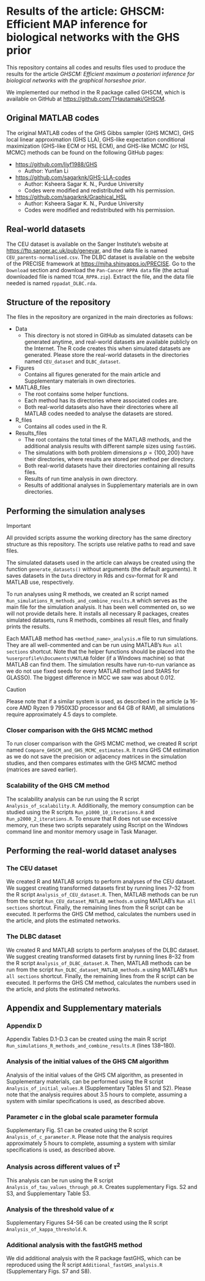 
# Results of the article: GHSCM: Efficient MAP inference for biological networks with the GHS prior

This repository contains all codes and results files used to produce the
results for the article *GHSCM: Efficient maximum a posteriori inference
for biological networks with the graphical horseshoe prior*.

We implemented our method in the R package called GHSCM, which is
available on GitHub at <https://github.com/THautamaki/GHSCM>.

## Original MATLAB codes

The original MATLAB codes of the GHS Gibbs sampler (GHS MCMC), GHS local
linear approximation (GHS LLA), GHS-like expectation conditional
maximization (GHS-like ECM or HSL ECM), and GHS-like MCMC (or HSL MCMC)
methods can be found on the following GitHub pages:

- <https://github.com/liyf1988/GHS>
  - Author: Yunfan Li
- <https://github.com/sagarknk/GHS-LLA-codes>
  - Author: Ksheera Sagar K. N., Purdue University
  - Codes were modified and redistributed with his permission.
- <https://github.com/sagarknk/Graphical_HSL>
  - Author: Ksheera Sagar K. N., Purdue University
  - Codes were modified and redistributed with his permission.

## Real-world datasets

The CEU dataset is available on the Sanger Institute’s website at
<https://ftp.sanger.ac.uk/pub/genevar>, and the data file is named
`CEU_parents-normalised.csv`. The DLBC dataset is available on the
website of the PRECISE framework at <https://mjha.shinyapps.io/PRECISE>.
Go to the `Download` section and download the `Pan-Cancer RPPA data`
file (the actual downloaded file is named `TCGA_RPPA.zip`). Extract the
file, and the data file needed is named `rppadat_DLBC.rda`.

## Structure of the repository

The files in the repository are organized in the main directories as
follows:

- Data
  - This directory is not stored in GitHub as simulated datasets can be
    generated anytime, and real-world datasets are available publicly on
    the Internet. The R code creates this when simulated datasets are
    generated. Please store the real-world datasets in the directories
    named `CEU_dataset` and `DLBC_dataset`.
- Figures
  - Contains all figures generated for the main article and
    Supplementary materials in own directories.
- MATLAB_files
  - The root contains some helper functions.
  - Each method has its directories where associated codes are.
  - Both real-world datasets also have their directories where all
    MATLAB codes needed to analyse the datasets are stored.
- R_files
  - Contains all codes used in the R.
- Results_files
  - The root contains the total times of the MATLAB methods, and the
    additional analysis results with different sample sizes using
    `fastGHS`.
  - The simulations with both problem dimensions $p = \{100, 200\}$ have
    their directories, where results are stored per method per
    directory.
  - Both real-world datasets have their directories containing all
    results files.
  - Results of run time analysis in own directory.
  - Results of additional analyses in Supplementary materials are in own
    directories.

## Performing the simulation analyses

> [!IMPORTANT]
> All provided scripts assume the working directory has
> the same directory structure as this repository. The scripts use
> relative paths to read and save files.

The simulated datasets used in the article can always be created using
the function `generate_datasets()` without arguments (the default
arguments). It saves datasets in the `Data` directory in Rds and
csv-format for R and MATLAB use, respectively.

To run analyses using R methods, we created an R script named
`Run_simulations_R_methods_and_combine_results.R` which serves as the
main file for the simulation analysis. It has been well commented on, so
we will not provide details here. It installs all necessary R packages,
creates simulated datasets, runs R methods, combines all result files,
and finally prints the results.

Each MATLAB method has `<method_name>_analysis.m` file to run
simulations. They are all well-commented and can be run using MATLAB’s
`Run all sections` shortcut. Note that the helper functions should be
placed into the `%userprofile%\Documents\MATLAB` folder (if a Windows
machine) so that MATLAB can find them. The simulation results have
run-to-run variance as we do not use fixed seeds for every MATLAB method
(and StARS for GLASSO). The biggest difference in MCC we saw was about
0.012.

> [!CAUTION]
> Please note that if a similar system is used, as
> described in the article (a 16-core AMD Ryzen 9 7950X3D processor and
> 64 GB of RAM), all simulations require approximately 4.5 days to
> complete.

### Closer comparison with the GHS MCMC method

To run closer comparison with the GHS MCMC method, we created R script
named `Compare_GHSCM_and_GHS_MCMC_estimates.R`. It runs GHS CM
estimation as we do not save the precision or adjacency matrices in the
simulation studies, and then compares estimates with the GHS MCMC method
(matrices are saved earlier).

### Scalability of the GHS CM method

The scalability analysis can be run using the R script
`Analysis_of_scalability.R`. Additionally, the memory consumption can be
studied using the R scripts `Run_p1000_10_iterations.R` and
`Run_p2000_2_iterations.R`. To ensure that R does not use excessive
memory, run these two scripts separately using Rscript on the Windows
command line and monitor memory usage in Task Manager.

## Performing the real-world dataset analyses

### The CEU dataset

We created R and MATLAB scripts to perform analyses of the CEU dataset.
We suggest creating transformed datasets first by running lines 7–32
from the R script `Analysis_of_CEU_dataset.R`. Then, MATLAB methods can
be run from the script `Run_CEU_dataset_MATLAB_methods.m` using MATLAB’s
`Run all sections` shortcut. Finally, the remaining lines from the R
script can be executed. It performs the GHS CM method, calculates the
numbers used in the article, and plots the estimated networks.

### The DLBC dataset

We created R and MATLAB scripts to perform analyses of the DLBC dataset.
We suggest creating transformed datasets first by running lines 8–32
from the R script `Analysis_of_DLBC_dataset.R`. Then, MATLAB methods can
be run from the script `Run_DLBC_dataset_MATLAB_methods.m` using
MATLAB’s `Run all sections` shortcut. Finally, the remaining lines from
the R script can be executed. It performs the GHS CM method, calculates
the numbers used in the article, and plots the estimated networks.

## Appendix and Supplementary materials

### Appendix D

Appendix Tables D.1-D.3 can be created using the main R script
`Run_simulations_R_methods_and_combine_results.R` (lines 138–180).

### Analysis of the initial values of the GHS CM algorithm

Analysis of the initial values of the GHS CM algorithm, as presented in
Supplementary materials, can be performed using the R script
`Analysis_of_initial_values.R` (Supplementary Tables S1 and S2). Please
note that the analysis requires about 3.5 hours to complete, assuming a
system with similar specifications is used, as described above.

### Parameter $c$ in the global scale parameter formula

Supplementary Fig. S1 can be created using the R script
`Analysis_of_c_parameter.R`. Please note that the analysis requires
approximately 5 hours to complete, assuming a system with similar
specifications is used, as described above.

### Analysis across different values of $\tau^2$

This analysis can be run using the R script
`Analysis_of_tau_values_through_p0.R`. Creates supplementary Figs. S2
and S3, and Supplementary Table S3.

### Analysis of the threshold value of $\kappa$

Supplementary Figures S4-S6 can be created using the R script
`Analysis_of_kappa_threshold.R`.

### Additional analysis with the fastGHS method

We did additional analysis with the R package fastGHS, which can be
reproduced using the R script `Additional_fastGHS_analysis.R`
(Supplementary Figs. S7 and S8).
